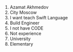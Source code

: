  1. Azamat Akhmedov
 2. City Moscow
 3. I want teach Swift Language
 4. Build Engineer
 5. I not have CODE
 6. Not experience
 7. University
 8. Elementary
